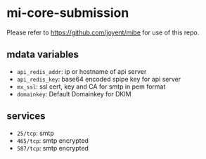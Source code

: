 mi-core-submission
==================

Please refer to https://github.com/joyent/mibe for use of this repo.

## mdata variables

- `api_redis_addr`: ip or hostname of api server
- `api_redis_key`: base64 encoded spipe key for api server
- `mx_ssl`: ssl cert, key and CA for smtp in pem format
- `domainkey`: Default Domainkey for DKIM

## services

- `25/tcp`: smtp
- `465/tcp`: smtp encrypted
- `587/tcp`: smtp encrypted
